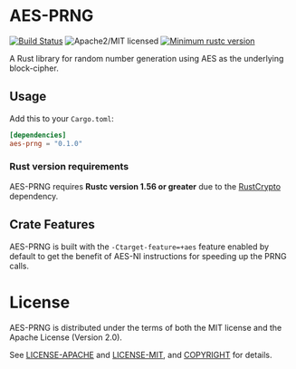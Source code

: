 # AES-PRNG

[![Build Status][build-image]][build-link]
![Apache2/MIT licensed][license-image]
[![Minimum rustc version][rustc-image]][rustc-link]

A Rust library for random number generation using AES as the underlying block-cipher.

## Usage

Add this to your `Cargo.toml`:

```toml
[dependencies]
aes-prng = "0.1.0"
```

### Rust version requirements

AES-PRNG requires **Rustc version 1.56 or greater** due to the [RustCrypto](
https://github.com/RustCrypto/block-ciphers/tree/master/aes) dependency.

## Crate Features

AES-PRNG is built with the `-Ctarget-feature=+aes` feature enabled by default
to get the benefit of AES-NI instructions for speeding up the PRNG calls.

# License

AES-PRNG is distributed under the terms of both the MIT license and the
Apache License (Version 2.0).

See [LICENSE-APACHE](LICENSE-APACHE) and [LICENSE-MIT](LICENSE-MIT), and
[COPYRIGHT](COPYRIGHT) for details.


[//]: # (badges)


[build-image]: https://github.com/tf-encrypted/aes-prng/workflows/CI/badge.svg
[build-link]: https://github.com/tf-encrypted/aes-prng/actions
[license-image]: https://img.shields.io/badge/license-Apache2.0/MIT-blue.svg
[rustc-image]: https://img.shields.io/badge/rustc-1.56+-blue.svg
[rustc-link]: https://github.com/tf-encrypted/aes-prng#rust-version-requirements